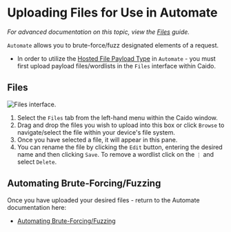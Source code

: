# Uploading Files for Use in Automate

_For advanced documentation on this topic, view the [Files](/guides/files.md) guide._

`Automate` allows you to brute-force/fuzz designated elements of a request.

- In order to utilize the [Hosted File Payload Type](/guides/automate.md#payload-types) in `Automate` - you must first upload payload files/wordlists in the `Files` interface within Caido.

## Files

<img alt="Files interface." src="/_images/upload_wordlist_interface.png" center/>

1. Select the `Files` tab from the left-hand menu within the Caido window.
2. Drag and drop the files you wish to upload into this box or click `Browse` to navigate/select the file within your device's file system.
3. Once you have selected a file, it will appear in this pane.
4. You can rename the file by clicking the `Edit` button, entering the desired name and then clicking `Save`. To remove a wordlist click on the `⋮` and select `Delete`.

## Automating Brute-Forcing/Fuzzing

Once you have uploaded your desired files - return to the Automate documentation here:

- [Automating Brute-Forcing/Fuzzing](./automate.md)
